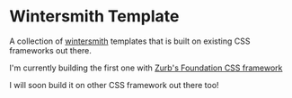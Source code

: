 Wintersmith Template
====================

A collection of [wintersmith](http://wintersmith.io/) templates that is built on existing CSS frameworks out there.

I'm currently building the first one with [Zurb's Foundation CSS framework](http://foundation.zurb.com/)

I will soon build it on other CSS framework out there too!
